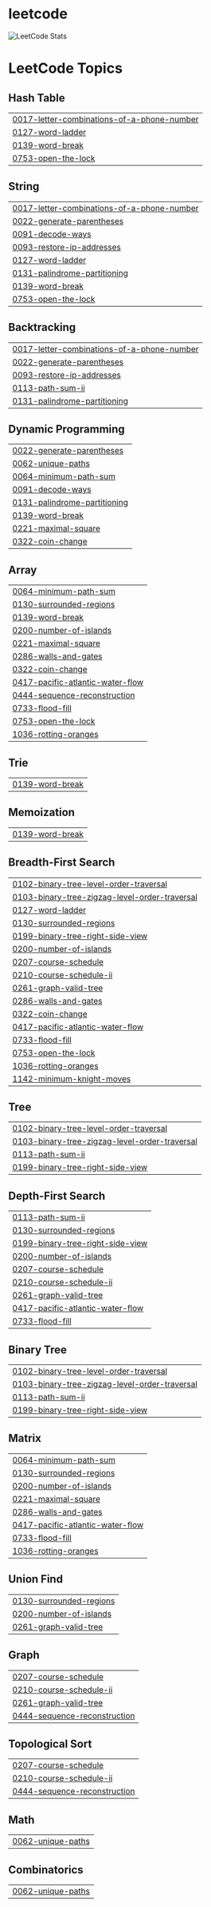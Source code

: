 # leetcode
![LeetCode Stats](https://leetcard.jacoblin.cool/dejoe?theme=dark&font=Padauk&ext=activity)

<!---LeetCode Topics Start-->
# LeetCode Topics
## Hash Table
|  |
| ------- |
| [0017-letter-combinations-of-a-phone-number](https://github.com/dej0e/leetcode/tree/master/0017-letter-combinations-of-a-phone-number) |
| [0127-word-ladder](https://github.com/dej0e/leetcode/tree/master/0127-word-ladder) |
| [0139-word-break](https://github.com/dej0e/leetcode/tree/master/0139-word-break) |
| [0753-open-the-lock](https://github.com/dej0e/leetcode/tree/master/0753-open-the-lock) |
## String
|  |
| ------- |
| [0017-letter-combinations-of-a-phone-number](https://github.com/dej0e/leetcode/tree/master/0017-letter-combinations-of-a-phone-number) |
| [0022-generate-parentheses](https://github.com/dej0e/leetcode/tree/master/0022-generate-parentheses) |
| [0091-decode-ways](https://github.com/dej0e/leetcode/tree/master/0091-decode-ways) |
| [0093-restore-ip-addresses](https://github.com/dej0e/leetcode/tree/master/0093-restore-ip-addresses) |
| [0127-word-ladder](https://github.com/dej0e/leetcode/tree/master/0127-word-ladder) |
| [0131-palindrome-partitioning](https://github.com/dej0e/leetcode/tree/master/0131-palindrome-partitioning) |
| [0139-word-break](https://github.com/dej0e/leetcode/tree/master/0139-word-break) |
| [0753-open-the-lock](https://github.com/dej0e/leetcode/tree/master/0753-open-the-lock) |
## Backtracking
|  |
| ------- |
| [0017-letter-combinations-of-a-phone-number](https://github.com/dej0e/leetcode/tree/master/0017-letter-combinations-of-a-phone-number) |
| [0022-generate-parentheses](https://github.com/dej0e/leetcode/tree/master/0022-generate-parentheses) |
| [0093-restore-ip-addresses](https://github.com/dej0e/leetcode/tree/master/0093-restore-ip-addresses) |
| [0113-path-sum-ii](https://github.com/dej0e/leetcode/tree/master/0113-path-sum-ii) |
| [0131-palindrome-partitioning](https://github.com/dej0e/leetcode/tree/master/0131-palindrome-partitioning) |
## Dynamic Programming
|  |
| ------- |
| [0022-generate-parentheses](https://github.com/dej0e/leetcode/tree/master/0022-generate-parentheses) |
| [0062-unique-paths](https://github.com/dej0e/leetcode/tree/master/0062-unique-paths) |
| [0064-minimum-path-sum](https://github.com/dej0e/leetcode/tree/master/0064-minimum-path-sum) |
| [0091-decode-ways](https://github.com/dej0e/leetcode/tree/master/0091-decode-ways) |
| [0131-palindrome-partitioning](https://github.com/dej0e/leetcode/tree/master/0131-palindrome-partitioning) |
| [0139-word-break](https://github.com/dej0e/leetcode/tree/master/0139-word-break) |
| [0221-maximal-square](https://github.com/dej0e/leetcode/tree/master/0221-maximal-square) |
| [0322-coin-change](https://github.com/dej0e/leetcode/tree/master/0322-coin-change) |
## Array
|  |
| ------- |
| [0064-minimum-path-sum](https://github.com/dej0e/leetcode/tree/master/0064-minimum-path-sum) |
| [0130-surrounded-regions](https://github.com/dej0e/leetcode/tree/master/0130-surrounded-regions) |
| [0139-word-break](https://github.com/dej0e/leetcode/tree/master/0139-word-break) |
| [0200-number-of-islands](https://github.com/dej0e/leetcode/tree/master/0200-number-of-islands) |
| [0221-maximal-square](https://github.com/dej0e/leetcode/tree/master/0221-maximal-square) |
| [0286-walls-and-gates](https://github.com/dej0e/leetcode/tree/master/0286-walls-and-gates) |
| [0322-coin-change](https://github.com/dej0e/leetcode/tree/master/0322-coin-change) |
| [0417-pacific-atlantic-water-flow](https://github.com/dej0e/leetcode/tree/master/0417-pacific-atlantic-water-flow) |
| [0444-sequence-reconstruction](https://github.com/dej0e/leetcode/tree/master/0444-sequence-reconstruction) |
| [0733-flood-fill](https://github.com/dej0e/leetcode/tree/master/0733-flood-fill) |
| [0753-open-the-lock](https://github.com/dej0e/leetcode/tree/master/0753-open-the-lock) |
| [1036-rotting-oranges](https://github.com/dej0e/leetcode/tree/master/1036-rotting-oranges) |
## Trie
|  |
| ------- |
| [0139-word-break](https://github.com/dej0e/leetcode/tree/master/0139-word-break) |
## Memoization
|  |
| ------- |
| [0139-word-break](https://github.com/dej0e/leetcode/tree/master/0139-word-break) |
## Breadth-First Search
|  |
| ------- |
| [0102-binary-tree-level-order-traversal](https://github.com/dej0e/leetcode/tree/master/0102-binary-tree-level-order-traversal) |
| [0103-binary-tree-zigzag-level-order-traversal](https://github.com/dej0e/leetcode/tree/master/0103-binary-tree-zigzag-level-order-traversal) |
| [0127-word-ladder](https://github.com/dej0e/leetcode/tree/master/0127-word-ladder) |
| [0130-surrounded-regions](https://github.com/dej0e/leetcode/tree/master/0130-surrounded-regions) |
| [0199-binary-tree-right-side-view](https://github.com/dej0e/leetcode/tree/master/0199-binary-tree-right-side-view) |
| [0200-number-of-islands](https://github.com/dej0e/leetcode/tree/master/0200-number-of-islands) |
| [0207-course-schedule](https://github.com/dej0e/leetcode/tree/master/0207-course-schedule) |
| [0210-course-schedule-ii](https://github.com/dej0e/leetcode/tree/master/0210-course-schedule-ii) |
| [0261-graph-valid-tree](https://github.com/dej0e/leetcode/tree/master/0261-graph-valid-tree) |
| [0286-walls-and-gates](https://github.com/dej0e/leetcode/tree/master/0286-walls-and-gates) |
| [0322-coin-change](https://github.com/dej0e/leetcode/tree/master/0322-coin-change) |
| [0417-pacific-atlantic-water-flow](https://github.com/dej0e/leetcode/tree/master/0417-pacific-atlantic-water-flow) |
| [0733-flood-fill](https://github.com/dej0e/leetcode/tree/master/0733-flood-fill) |
| [0753-open-the-lock](https://github.com/dej0e/leetcode/tree/master/0753-open-the-lock) |
| [1036-rotting-oranges](https://github.com/dej0e/leetcode/tree/master/1036-rotting-oranges) |
| [1142-minimum-knight-moves](https://github.com/dej0e/leetcode/tree/master/1142-minimum-knight-moves) |
## Tree
|  |
| ------- |
| [0102-binary-tree-level-order-traversal](https://github.com/dej0e/leetcode/tree/master/0102-binary-tree-level-order-traversal) |
| [0103-binary-tree-zigzag-level-order-traversal](https://github.com/dej0e/leetcode/tree/master/0103-binary-tree-zigzag-level-order-traversal) |
| [0113-path-sum-ii](https://github.com/dej0e/leetcode/tree/master/0113-path-sum-ii) |
| [0199-binary-tree-right-side-view](https://github.com/dej0e/leetcode/tree/master/0199-binary-tree-right-side-view) |
## Depth-First Search
|  |
| ------- |
| [0113-path-sum-ii](https://github.com/dej0e/leetcode/tree/master/0113-path-sum-ii) |
| [0130-surrounded-regions](https://github.com/dej0e/leetcode/tree/master/0130-surrounded-regions) |
| [0199-binary-tree-right-side-view](https://github.com/dej0e/leetcode/tree/master/0199-binary-tree-right-side-view) |
| [0200-number-of-islands](https://github.com/dej0e/leetcode/tree/master/0200-number-of-islands) |
| [0207-course-schedule](https://github.com/dej0e/leetcode/tree/master/0207-course-schedule) |
| [0210-course-schedule-ii](https://github.com/dej0e/leetcode/tree/master/0210-course-schedule-ii) |
| [0261-graph-valid-tree](https://github.com/dej0e/leetcode/tree/master/0261-graph-valid-tree) |
| [0417-pacific-atlantic-water-flow](https://github.com/dej0e/leetcode/tree/master/0417-pacific-atlantic-water-flow) |
| [0733-flood-fill](https://github.com/dej0e/leetcode/tree/master/0733-flood-fill) |
## Binary Tree
|  |
| ------- |
| [0102-binary-tree-level-order-traversal](https://github.com/dej0e/leetcode/tree/master/0102-binary-tree-level-order-traversal) |
| [0103-binary-tree-zigzag-level-order-traversal](https://github.com/dej0e/leetcode/tree/master/0103-binary-tree-zigzag-level-order-traversal) |
| [0113-path-sum-ii](https://github.com/dej0e/leetcode/tree/master/0113-path-sum-ii) |
| [0199-binary-tree-right-side-view](https://github.com/dej0e/leetcode/tree/master/0199-binary-tree-right-side-view) |
## Matrix
|  |
| ------- |
| [0064-minimum-path-sum](https://github.com/dej0e/leetcode/tree/master/0064-minimum-path-sum) |
| [0130-surrounded-regions](https://github.com/dej0e/leetcode/tree/master/0130-surrounded-regions) |
| [0200-number-of-islands](https://github.com/dej0e/leetcode/tree/master/0200-number-of-islands) |
| [0221-maximal-square](https://github.com/dej0e/leetcode/tree/master/0221-maximal-square) |
| [0286-walls-and-gates](https://github.com/dej0e/leetcode/tree/master/0286-walls-and-gates) |
| [0417-pacific-atlantic-water-flow](https://github.com/dej0e/leetcode/tree/master/0417-pacific-atlantic-water-flow) |
| [0733-flood-fill](https://github.com/dej0e/leetcode/tree/master/0733-flood-fill) |
| [1036-rotting-oranges](https://github.com/dej0e/leetcode/tree/master/1036-rotting-oranges) |
## Union Find
|  |
| ------- |
| [0130-surrounded-regions](https://github.com/dej0e/leetcode/tree/master/0130-surrounded-regions) |
| [0200-number-of-islands](https://github.com/dej0e/leetcode/tree/master/0200-number-of-islands) |
| [0261-graph-valid-tree](https://github.com/dej0e/leetcode/tree/master/0261-graph-valid-tree) |
## Graph
|  |
| ------- |
| [0207-course-schedule](https://github.com/dej0e/leetcode/tree/master/0207-course-schedule) |
| [0210-course-schedule-ii](https://github.com/dej0e/leetcode/tree/master/0210-course-schedule-ii) |
| [0261-graph-valid-tree](https://github.com/dej0e/leetcode/tree/master/0261-graph-valid-tree) |
| [0444-sequence-reconstruction](https://github.com/dej0e/leetcode/tree/master/0444-sequence-reconstruction) |
## Topological Sort
|  |
| ------- |
| [0207-course-schedule](https://github.com/dej0e/leetcode/tree/master/0207-course-schedule) |
| [0210-course-schedule-ii](https://github.com/dej0e/leetcode/tree/master/0210-course-schedule-ii) |
| [0444-sequence-reconstruction](https://github.com/dej0e/leetcode/tree/master/0444-sequence-reconstruction) |
## Math
|  |
| ------- |
| [0062-unique-paths](https://github.com/dej0e/leetcode/tree/master/0062-unique-paths) |
## Combinatorics
|  |
| ------- |
| [0062-unique-paths](https://github.com/dej0e/leetcode/tree/master/0062-unique-paths) |
<!---LeetCode Topics End-->
